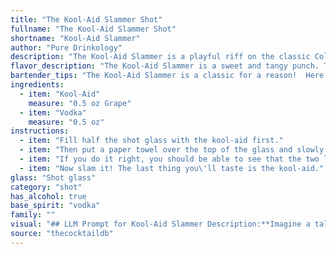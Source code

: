 ```yaml
---
title: "The Kool-Aid Slammer Shot"
fullname: "The Kool-Aid Slammer Shot"
shortname: "Kool-Aid Slammer"
author: "Pure Drinkology"
description: "The Kool-Aid Slammer is a playful riff on the classic College Cocktail family, notorious for their simplicity and high-proof kick.  While its exact origin is murky, the Kool-Aid Slammer likely emerged in the 1980s, a testament to the enduring appeal of budget-friendly, high-energy drinks. "
flavor_description: "The Kool-Aid Slammer is a sweet and tangy punch. The Kool-Aid's familiar fruity flavor is amplified by the vodka, creating a playful, slightly tart base.  It's a nostalgic, light-hearted drink that's best enjoyed on a warm day with friends. The alcohol's presence is subtle but noticeable, making it a refreshing and easy-to-drink cocktail. "
bartender_tips: "The Kool-Aid Slammer is a classic for a reason!  Here's how to make it great: * Use good quality vodka, it makes a difference. * Chill the Kool-Aid and vodka beforehand for a refreshing drink. * Make it strong enough, but not too strong - a good 2:1 ratio of Kool-Aid to vodka is ideal. * Don't forget the ice! Keep it cold and don't overfill the glass.* You can rim the glass with sugar for a fun touch. "
ingredients:
  - item: "Kool-Aid"
    measure: "0.5 oz Grape"
  - item: "Vodka"
    measure: "0.5 oz"
instructions:
  - item: "Fill half the shot glass with the kool-aid first."
  - item: "Then put a paper towel over the top of the glass and slowly pour in the vodka."
  - item: "If you do it right, you should be able to see that the two liquids are separated, with the vodka on top."
  - item: "Now slam it! The last thing you\'ll taste is the kool-aid."
glass: "Shot glass"
category: "shot"
has_alcohol: true
base_spirit: "vodka"
family: ""
visual: "## LLM Prompt for Kool-Aid Slammer Description:**Imagine a tall, frosty glass filled with a vibrant, [COLOR] Kool-Aid. The liquid is swirling slightly, a testament to the recent addition of a healthy pour of [BRAND] Vodka. Tiny ice crystals cling to the glass, forming a shimmering halo around the drink. The surface is adorned with a [DESCRIPTION OF GARNISH], adding a touch of playful whimsy to this classic childhood treat turned adult delight.****To make the prompt more specific, replace the bracketed information with:*** **COLOR:**  Choose a color that matches your imagined Kool-Aid flavor (e.g., red for cherry, purple for grape).* **BRAND:**  Choose a vodka brand (e.g., Smirnoff, Absolut). * **DESCRIPTION OF GARNISH:**  Think of a simple garnish that complements the Kool-Aid flavor (e.g., a cherry for cherry Kool-Aid, a lime wedge for lemon-lime). **This prompt will help the LLM generate a vivid and engaging description of the Kool-Aid Slammer cocktail.** "
source: "thecocktaildb"
---
```


